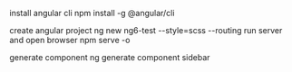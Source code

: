 install angular cli
    npm install -g @angular/cli

create angular project
    ng new ng6-test --style=scss --routing
run server and open browser
    npm serve -o
    
generate component
    ng generate component sidebar
